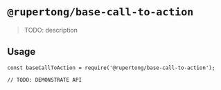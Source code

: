 # `@rupertong/base-call-to-action`

> TODO: description

## Usage

```
const baseCallToAction = require('@rupertong/base-call-to-action');

// TODO: DEMONSTRATE API
```
